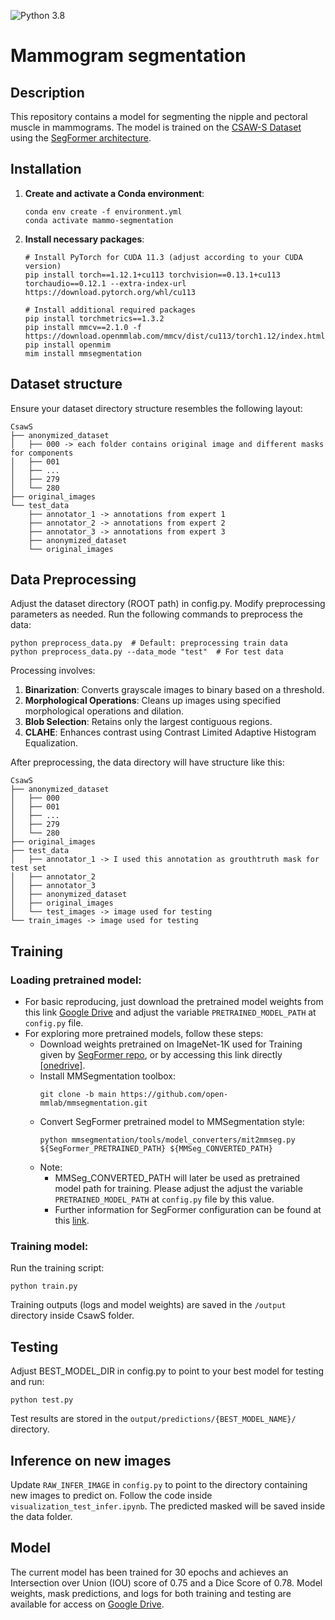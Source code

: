 ![Python 3.8](https://img.shields.io/badge/python-3.8-green.svg)
# Mammogram segmentation 
## Description 
This repository contains a model for segmenting the nipple and pectoral muscle in mammograms. The model is trained on the [CSAW-S Dataset](https://github.com/ChrisMats/CSAW-S) using the [SegFormer architecture](https://github.com/NVlabs/SegFormer).

## Installation
1. **Create and activate a Conda environment**:
    ```shell
    conda env create -f environment.yml
    conda activate mammo-segmentation
    ```

2. **Install necessary packages**:
    ```shell
    # Install PyTorch for CUDA 11.3 (adjust according to your CUDA version)
    pip install torch==1.12.1+cu113 torchvision==0.13.1+cu113 torchaudio==0.12.1 --extra-index-url https://download.pytorch.org/whl/cu113
    
    # Install additional required packages
    pip install torchmetrics==1.3.2
    pip install mmcv==2.1.0 -f https://download.openmmlab.com/mmcv/dist/cu113/torch1.12/index.html
    pip install openmim
    mim install mmsegmentation
    ```
## Dataset structure
Ensure your dataset directory structure resembles the following layout:
```shell
CsawS
├── anonymized_dataset
│   ├── 000 -> each folder contains original image and different masks for components
│   ├── 001
│   ├── ...
│   ├── 279
│   └── 280
├── original_images 
└── test_data
    ├── annotator_1 -> annotations from expert 1
    ├── annotator_2 -> annotations from expert 2
    ├── annotator_3 -> annotations from expert 3
    ├── anonymized_dataset 
    └── original_images 

```
## Data Preprocessing
Adjust the dataset directory (ROOT path) in config.py. Modify preprocessing parameters as needed. Run the following commands to preprocess the data:
```shell
python preprocess_data.py  # Default: preprocessing train data
python preprocess_data.py --data_mode "test"  # For test data
```
Processing involves:
1. **Binarization**: Converts grayscale images to binary based on a threshold.
2. **Morphological Operations**: Cleans up images using specified morphological operations and dilation.
3. **Blob Selection**: Retains only the largest contiguous regions.
4. **CLAHE**: Enhances contrast using Contrast Limited Adaptive Histogram Equalization.

After preprocessing, the data directory will have structure like this:
```shell
CsawS
├── anonymized_dataset
│   ├── 000 
│   ├── 001
│   ├── ...
│   ├── 279
│   └── 280
├── original_images 
├── test_data
│   ├── annotator_1 -> I used this annotation as grouthtruth mask for test set
│   ├── annotator_2 
│   ├── annotator_3 
│   ├── anonymized_dataset 
│   ├── original_images 
│   └── test_images -> image used for testing
└── train_images -> image used for testing
```
## Training
### Loading pretrained model:
- For basic reproducing, just download the pretrained model weights from this link [Google Drive](https://drive.google.com/drive/folders/10Vd66VJpKvRhSyc1H1U5AZnYGztCXeMM?usp=sharing) and adjust the variable `PRETRAINED_MODEL_PATH` at `config.py` file.
- For exploring more pretrained models, follow these steps:
  - Download weights pretrained on ImageNet-1K used for Training given by [SegFormer repo](https://github.com/open-mmlab/mmsegmentation.git), or by accessing this link directly [[onedrive]](https://connecthkuhk-my.sharepoint.com/:f:/g/personal/xieenze_connect_hku_hk/EvOn3l1WyM5JpnMQFSEO5b8B7vrHw9kDaJGII-3N9KNhrg?e=cpydzZ). 
  - Install MMSegmentation toolbox:
    ```shell
    git clone -b main https://github.com/open-mmlab/mmsegmentation.git
    ```
  - Convert SegFormer pretrained model to MMSegmentation style:
    ```shell
    python mmsegmentation/tools/model_converters/mit2mmseg.py ${SegFormer_PRETRAINED_PATH} ${MMSeg_CONVERTED_PATH}
    ```
  - Note:
    - MMSeg_CONVERTED_PATH will later be used as pretrained model path for training. Please adjust the adjust the variable `PRETRAINED_MODEL_PATH` at `config.py` file by this value. 
    - Further information for SegFormer configuration can be found at this [link](https://github.com/open-mmlab/mmsegmentation/tree/master/configs/segformer).

### Training model:
Run the training script:
```shell
python train.py
```
Training outputs (logs and model weights) are saved in the `/output` directory inside CsawS folder.

## Testing
Adjust BEST_MODEL_DIR in config.py to point to your best model for testing and run:
```shell
python test.py
```
Test results are stored in the `output/predictions/{BEST_MODEL_NAME}/` directory.

## Inference on new images
Update `RAW_INFER_IMAGE` in `config.py` to point to the directory containing new images to predict on. Follow the code inside `visualization_test_infer.ipynb`. 
The predicted masked will be saved inside the data folder. 

## Model
The current model has been trained for 30 epochs and achieves an Intersection over Union (IOU) score of 0.75 and a Dice Score of 0.78. Model weights, mask predictions, and logs for both training and testing are available for access on [Google Drive](https://drive.google.com/drive/folders/10Vd66VJpKvRhSyc1H1U5AZnYGztCXeMM?usp=sharing).






   






